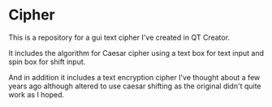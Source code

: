 # Cipher

This is a repository for a gui text cipher I've created in QT Creator.

It includes the algorithm for Caesar cipher using a text box for text input and spin box for shift input.

And in addition it includes a text encryption cipher I've thought about a few years ago although altered to use caesar shifting as the original didn't quite work as I hoped.
